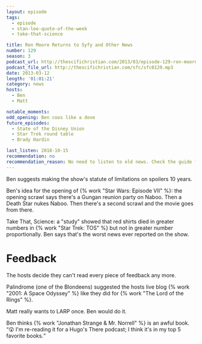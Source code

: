 ```yaml
---
layout: episode
tags:
  - episode
  - stan-lee-quote-of-the-week
  - take-that-science

title: Ron Moore Returns to Syfy and Other News
number: 129
season: 3
podcast_url: http://thescifichristian.com/2013/03/episode-129-ron-moore-returns-to-syfy-and-other-news/
podcast_file_url: http://thescifichristian.com/sfc/sfc0129.mp3
date: 2013-03-12
length: '01:01:21'
category: news
hosts:
  - Ben
  - Matt

notable_moments:
odd_opening: Ben coos like a dove
future_episodes:
  - State of the Disney Union
  - Star Trek round table
  - Brady Hardin

last_listen: 2018-10-15
recommendation: no
recommendation_reason: No need to listen to old news. Check the guide for what's interesting in hindsight.
---
```

Ben suggests making the show's statute of limitations on spoilers 10 years.

Ben's idea for the opening of {% work "Star Wars: Episode VII" %}: the opening scrawl says there's a Gungan reunion party on Naboo. Then a Death Star nukes Naboo. Then there's a second scrawl and the movie goes from there.

Take That, Science: a "study" showed that red shirts died in greater numbers in {% work "Star Trek: TOS" %} but not in greater number proportionally. Ben says that's the worst news ever reported on the show.



# Feedback
The hosts decide they can't read every piece of feedback any more.

Palindrome (one of the Blondeens) suggested the hosts live blog {% work "2001: A Space Odyssey" %} like they did for {% work "The Lord of the Rings" %}.

Matt really wants to LARP once. Ben would do it.

Ben thinks {% work "Jonathan Strange & Mr. Norrell" %} is an awful book. <q class="archivist inline">😲 I'm re-reading it for a Hugo's There podcast; I think it's in my top 5 favorite books.</q>